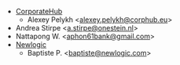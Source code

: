 - [CorporateHub](https://corporatehub.eu/)
  - Alexey Pelykh \<<alexey.pelykh@corphub.eu>\>
- Andrea Stirpe \<<a.stirpe@onestein.nl>\>
- Nattapong W. \<<aphon61bank@gmail.com>\>
- [Newlogic](https://newlogic.com/odoo)
  - Baptiste P. \<<baptiste@newlogic.com>\>
